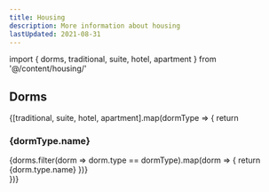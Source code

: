 ```yaml
---
title: Housing
description: More information about housing
lastUpdated: 2021-08-31
---
```


import { dorms, traditional, suite, hotel, apartment } from '@/content/housing/'

## Dorms

{[traditional, suite, hotel, apartment].map(dormType => {
return <div key={dormType.slug} className="prose">

<h3>{dormType.name}</h3>
<section className="grid gap-base grid-cols-2 md:grid-cols-3">
{dorms.filter(dorm => dorm.type == dormType).map(dorm => {
return <Block key={dorm.slug} title={dorm.title} href={`/housing/${dorm.slug}`}>{dorm.type.name}</Block>
})}
</section>
  </div>
})}

